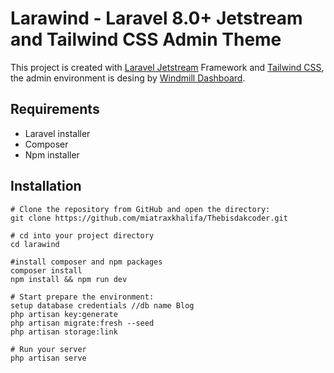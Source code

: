 # Larawind - Laravel 8.0+ Jetstream and Tailwind CSS Admin Theme

This project is created with [Laravel Jetstream](https://jetstream.laravel.com/1.x/introduction.html) Framework and [Tailwind CSS](https://tailwindcss.com), the admin environment is desing by [Windmill Dashboard](https://windmill-dashboard.vercel.app/).

## Requirements

- Laravel installer
- Composer
- Npm installer

## Installation

```
# Clone the repository from GitHub and open the directory:
git clone https://github.com/miatraxkhalifa/Thebisdakcoder.git

# cd into your project directory
cd larawind

#install composer and npm packages
composer install
npm install && npm run dev

# Start prepare the environment:
setup database credentials //db name Blog
php artisan key:generate
php artisan migrate:fresh --seed
php artisan storage:link

# Run your server
php artisan serve

```
